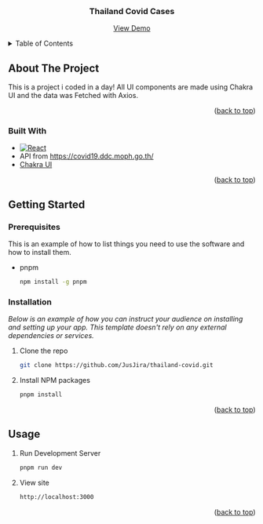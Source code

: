 <a name="readme-top"></a>


<!-- PROJECT LOGO -->
<br />
<div align="center">

  <h3 align="center">Thailand Covid Cases</h3>

  <p align="center">
    <a href="https://covid.jjus.dev">View Demo</a>
  </p>
</div>


<!-- TABLE OF CONTENTS -->
<details>
  <summary>Table of Contents</summary>
  <ol>
    <li>
      <a href="#about-the-project">About The Project</a>
      <ul>
        <li><a href="#built-with">Built With</a></li>
      </ul>
    </li>
    <li>
      <a href="#getting-started">Getting Started</a>
      <ul>
        <li><a href="#prerequisites">Prerequisites</a></li>
        <li><a href="#installation">Installation</a></li>
      </ul>
    </li>
    <li><a href="#usage">Usage</a></li>
  </ol>
</details>



<!-- ABOUT THE PROJECT -->
## About The Project
This is a project i coded in a day! All UI components are made using Chakra UI and the data was Fetched with Axios.

<p align="right">(<a href="#readme-top">back to top</a>)</p>



### Built With

* [![React][React.js]][React-url]
* API from <a href='https://covid19.ddc.moph.go.th/'>https://covid19.ddc.moph.go.th/</a>
* <a href='https://chakra-ui.com/'>Chakra UI</a>


<p align="right">(<a href="#readme-top">back to top</a>)</p>



<!-- GETTING STARTED -->
## Getting Started

### Prerequisites

This is an example of how to list things you need to use the software and how to install them.
* pnpm
  ```sh
  npm install -g pnpm
  ```

### Installation

_Below is an example of how you can instruct your audience on installing and setting up your app. This template doesn't rely on any external dependencies or services._

1. Clone the repo
   ```sh
   git clone https://github.com/JusJira/thailand-covid.git
   ```
2. Install NPM packages
   ```sh
   pnpm install
   ```

<p align="right">(<a href="#readme-top">back to top</a>)</p>



<!-- USAGE EXAMPLES -->
## Usage

1. Run Development Server
    ```sh
    pnpm run dev
    ```
2. View site
    ```sh
    http://localhost:3000
    ```

<p align="right">(<a href="#readme-top">back to top</a>)</p>

<!-- MARKDOWN LINKS & IMAGES -->
<!-- https://www.markdownguide.org/basic-syntax/#reference-style-links -->
[React.js]: https://img.shields.io/badge/React-20232A?style=for-the-badge&logo=react&logoColor=61DAFB
[React-url]: https://reactjs.org/
